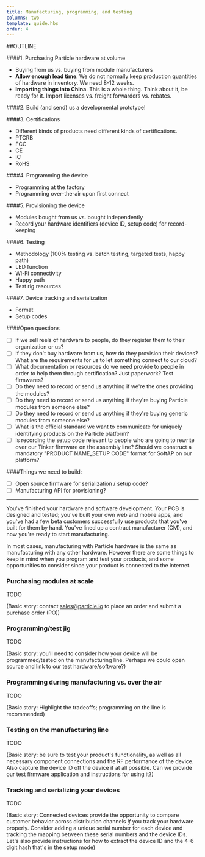 ```yaml
---
title: Manufacturing, programming, and testing
columns: two
template: guide.hbs
order: 4
---
```


##OUTLINE

####1. Purchasing Particle hardware at volume
  - Buying from us vs. buying from module manufacturers
  - **Allow enough lead time**. We do not normally keep production quantities of hardware in inventory.  We need 8-12 weeks.
  - **Importing things into China**. This is a whole thing.  Think about it, be ready for it. Import licenses vs. freight forwarders vs. rebates.

####2. Build (and send) us a developmental prototype!

####3. Certifications
  - Different kinds of products need different kinds of certifications.
  - PTCRB
  - FCC
  - CE
  - IC
  - RoHS

####4. Programming the device
  - Programming at the factory
  - Programming over-the-air upon first connect

####5. Provisioning the device
  - Modules bought from us vs. bought independently
  - Record your hardware identifiers (device ID, setup code) for record-keeping

####6. Testing
  - Methodology (100% testing vs. batch testing, targeted tests, happy path)
  - LED function
  - Wi-Fi connectivity
  - Happy path
  - Test rig resources

####7. Device tracking and serialization
  - Format
  - Setup codes

####Open questions
- [ ] If we sell reels of hardware to people, do they register them to their organization or us?
- [ ] If they don't buy hardware from us, how do they provision their devices?  What are the requirements for us to let something connect to our cloud?
- [ ] What documentation or resources do we need provide to people in order to help them through certification? Just paperwork? Test firmwares?
- [ ] Do they need to record or send us anything if we're the ones providing the modules?
- [ ] Do they need to record or send us anything if they're buying Particle modules from someone else?
- [ ] Do they need to record or send us anything if they're buying generic modules from someone else?
- [ ] What is the official standard we want to communicate for uniquely identifying products on the Particle platform?
- [ ] Is recording the setup code relevant to people who are going to rewrite over our Tinker firmware on the assembly line? Should we construct a mandatory "PRODUCT NAME_SETUP CODE" format for SoftAP on our platform?

####Things we need to build:
- [ ] Open source firmware for serialization / setup code?
- [ ] Manufacturing API for provisioning?

---




You've finished your hardware and software development. Your PCB is designed and tested; you've built your own web and mobile apps, and you've had a few beta customers successfully use products that you've built for them by hand. You've lined up a contract manufacturer (CM), and now you're ready to start manufacturing.

In most cases, manufacturing with Particle hardware is the same as manufacturing with any other hardware. However there are some things to keep in mind when you program and test your products, and some opportunities to consider since your product is connected to the internet.

### Purchasing modules at scale

TODO

(Basic story: contact sales@particle.io to place an order and submit a purchase order (PO))

### Programming/test jig

TODO

(Basic story: you'll need to consider how your device will be programmed/tested on the manufacturing line. Perhaps we could open source and link to our test hardware/software?)

### Programming during manufacturing vs. over the air

TODO

(Basic story: Highlight the tradeoffs; programming on the line is recommended)

### Testing on the manufacturing line

TODO

(Basic story: be sure to test your product's functionality, as well as all necessary component connections and the RF performance of the device. Also capture the device ID off the device if at all possible. Can we provide our test firmware application and instructions for using it?)

### Tracking and serializing your devices

TODO

(Basic story: Connected devices provide the opportunity to compare customer behavior across distribution channels *if* you track your hardware properly. Consider adding a unique serial number for each device and tracking the mapping between these serial numbers and the device IDs. Let's also provide instructions for how to extract the device ID and the 4-6 digit hash that's in the setup mode)
